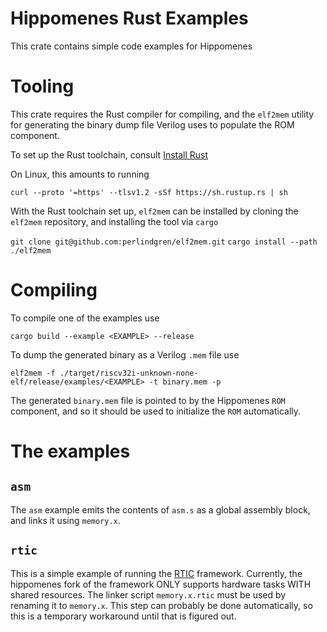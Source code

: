 # Hippomenes Rust Examples

This crate contains simple code examples for Hippomenes

# Tooling

This crate requires the Rust compiler for compiling, and the ``elf2mem`` utility for generating the binary dump file Verilog uses to populate the ROM component.

To set up the Rust toolchain, consult [Install Rust](https://www.rust-lang.org/tools/install)

On Linux, this amounts to running

```curl --proto '=https' --tlsv1.2 -sSf https://sh.rustup.rs | sh```


With the Rust toolchain set up, ``elf2mem`` can be installed by cloning the ``elf2mem`` repository, and installing the tool via ``cargo``

```git clone git@github.com:perlindgren/elf2mem.git```
```cargo install --path ./elf2mem```

# Compiling

To compile one of the examples use

```cargo build --example <EXAMPLE> --release```

To dump the generated binary as a Verilog ``.mem`` file use

```elf2mem -f ./target/riscv32i-unknown-none-elf/release/examples/<EXAMPLE> -t binary.mem -p```

The generated ``binary.mem`` file is pointed to by the Hippomenes ``ROM`` component, and so it should be used to initialize the ``ROM`` automatically.
# The examples

## ``asm``
 The ``asm`` example emits the contents of ``asm.s`` as a global assembly block, and links it using ``memory.x``.
## ``rtic``
 This is a simple example of running the [RTIC](https://github.com/rtic-rs/rtic) framework.
 Currently, the hippomenes fork of the framework ONLY supports hardware tasks WITH shared resources.
 The linker script ``memory.x.rtic`` must be used by renaming it to ``memory.x``. This step can probably be done automatically,
 so this is a temporary workaround until that is figured out.
